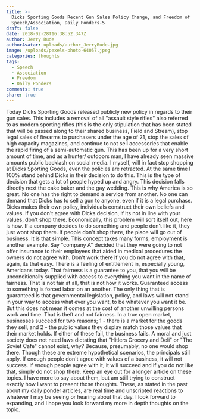 ```yaml
---
title: >-
  Dicks Sporting Goods Recent Gun Sales Policy Change, and Freedom of
  Speech/Association, Daily Ponders-5 
draft: false
date: 2018-02-28T16:38:52.347Z
author: Jerry Rude
authorAvatar: uploads/author_JerryRude.jpg
image: /uploads/pexels-photo-64057.jpeg
categories: thoughts
tags:
  - Speech
  - Association
  - Freedom
  - Daily Ponders
comments: true
share: true
---
```

Today Dicks Sporting Goods released publicly new policy in regards to their gun sales. This includes a removal of all "assault style rifles" also referred to as modern sporting rifles (this is the only stipulation that has been stated that will be passed along to their shared business, Field and Stream), stop legal sales of firearms to purchasers under the age of 21, stop the sales of high capacity magazines, and continue to not sell accessories that enable the rapid firing of a semi-automatic gun. This has been up for a very short amount of time, and as a hunter/ outdoors man, I have already seen massive amounts public backlash on social media. I myself, will in fact stop shopping at Dicks Sporting Goods, even the policies are retracted. At the same time I 100% stand behind Dicks in their decision to do this. This is the type of decision that gets a lot of people hyped up and angry. This decision falls directly next the cake baker and the gay wedding. This is why America is so great. No one has the right to demand a service from another. No one can demand that Dicks has to sell a gun to anyone, even if it is a legal purchase. Dicks makes their own policy, individuals construct their own beliefs and values. If you don't agree with Dicks decision, if its not in line with your values, don't shop there. Economically, this problem will sort itself out, here is how. If a company decides to do something and people don't like it, they just wont shop there. If people don't shop there, the place will go out of business. It is that simple. This concept takes many forms, employment is another example. Say "company A" decided that they were going to not offer insurance to their employees that aided in medical procedures the owners do not agree with. Don't work there if you do not agree with that, again, its that easy. There is a feeling of entitlement in, especially young, Americans today. That fairness is a guarantee to you, that you will be unconditionally supplied with access to everything you want in the name of fairness. That is not fair at all, that is not how it works. Guaranteed access to something is forced labor on an another. The only thing that is guaranteed is that governmental legislation, policy, and laws will not stand in your way to access what ever you want, to be whatever you want it be. But this does not mean it comes at the cost of another unwilling persons work and time. That is theft and not fairness. In a true open market, businesses succeed for two reasons; 1 - there is a market for the goods they sell, and 2 - the public values they display match those values that their market holds. If either of these fail, the business fails. A moral and just society does not need laws dictating that "Hitlers Grocery and Deli" or "The Soviet Cafe" cannot exist, why? Because, presumably, no one would shop there. Though these are extreme hypothetical scenarios, the principals still apply. If enough people don't agree with values of a business, it will not success. If enough people agree with it, it will succeed and if you do not like that, simply do not shop there. Keep an eye out for a longer article on these topics. I have more to say about them, but am still trying to construct exactly how I want to present those thoughts. These, as stated in the past about my daily ponder articles, are real time and unscripted reactions to whatever I may be seeing or hearing about that day. I look forward to expanding, and I hope you look forward my more in depth thoughts on the topic. 
